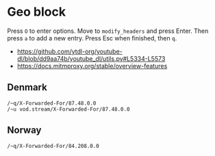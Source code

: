 # Geo block

Press `O` to enter options. Move to `modify_headers` and press Enter. Then press
`a` to add a new entry. Press Esc when finished, then `q`.

- <https://github.com/ytdl-org/youtube-dl/blob/dd9aa74b/youtube_dl/utils.py#L5334-L5573>
- https://docs.mitmproxy.org/stable/overview-features

## Denmark

~~~
/~q/X-Forwarded-For/87.48.0.0
/~u vod.stream/X-Forwarded-For/87.48.0.0
~~~

## Norway

~~~
/~q/X-Forwarded-For/84.208.0.0
~~~
